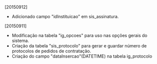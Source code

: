 [20150912]

+ Adicionado campo "idInstituicao" em sis_assinatura.


[20150911]

+ Modificação na tabela "ig_opcoes" para uso nas opções gerais do sistema.
+ Criação da tabela "sis_protocolo" para gerar e guardar número de protocolos de pedidos de contratação.
+ Criação do campo "dataInsercao"(DATETIME) na tabela ig_protocolo 